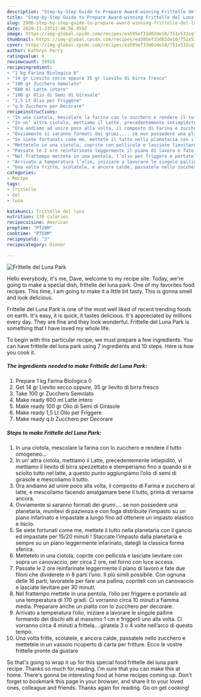 ```yaml
---
description: "Step-by-Step Guide to Prepare Award-winning Frittelle del Luna Park"
title: "Step-by-Step Guide to Prepare Award-winning Frittelle del Luna Park"
slug: 2996-step-by-step-guide-to-prepare-award-winning-frittelle-del-luna-park
date: 2020-11-23T12:48:56.459Z
image: https://img-global.cpcdn.com/recipes/ea595ef33d02de10/751x532cq70/frittelle-del-luna-park-recipe-main-photo.jpg
thumbnail: https://img-global.cpcdn.com/recipes/ea595ef33d02de10/751x532cq70/frittelle-del-luna-park-recipe-main-photo.jpg
cover: https://img-global.cpcdn.com/recipes/ea595ef33d02de10/751x532cq70/frittelle-del-luna-park-recipe-main-photo.jpg
author: Kathryn Perry
ratingvalue: 4
reviewcount: 39918
recipeingredient:
- "1 kg Farina Biologica 0"
- "14 gr Lievito secco oppure 35 gr lievito di birra fresco"
- "100 gr Zucchero Semolato"
- "600 ml Latte intero"
- "100 gr Olio di Semi di Girasole"
- "1,5 Lt Olio per Friggere"
- "q.b Zucchero per Decorare"
recipeinstructions:
- "In una ciotola, mescolare la farina con lo zucchero e rendere il tutto omogeneo..."
- "In un’ altra ciotola, mettiamo il Latte, precedentemente intiepidito, vi mettiamo il lievito di birra spezzettato e stemperiamo fino a quando si è sciolto tutto nel latte, a questo punto aggiungiamo l’olio di semi di girasole e mescoliamo il tutto."
- "Ora andiamo ad unire poco alla volta, il composto di Farina e zucchero al latte, e mescoliamo facendo amalgamare bene il tutto, prima di versarne ancora."
- "Ovviamente si saranno formati dei grumi.... se non possedere una planetaria, munitevi di pazienza e con foga distribuite l’impasto su un piano infarinato e impastate a lungo fino ad ottenere un impasto elastico e liscio."
- "Se siete fortunati come me, mettete il tutto nella planetaria con il gancio ed impastate per 15/20 minuti ! Staccate l’impasto dalla planetaria e sempre su un piano leggermente infarinato, dategli la classica forma sferica."
- "Mettetelo in una ciotola, coprite con pellicola e lasciate lievitare con sopra un canovaccio, per circa 2 ore, nel forno con luce accesa."
- "Passate le 2 ore reinfarinate leggermente il piano di lavoro e fate due filoni che dividerete in 8 parti l’uno. Il più simili possibile. Con ognuna delle 16 parti, lavoratele per fare una pallina, copriteli con un canovaccio e lasciate lievitare per 30 minuti."
- "Nel frattempo mettete in una pentola, l’olio per friggere e portatelo ad una temperatura di 170 gradi. Ci vorranno circa 10 minuti a fiamma media. Preparare anche un piatto con lo zucchero per decorare."
- "Arrivato a temperatura l’olio, iniziare a lavorare le singole palline formando dei dischi alti al massimo 1 cm e friggerli uno alla volta. Ci vorranno circa 4 minuti a frittela....giratela 3 o 4 volte nell’arco di questo tempo."
- "Una volta fritte, scolatele, e ancora calde, passatele nello zucchero e mettetele in un vassoio ricoperto di carta per fritture. Ecco le vostre frittelle pronte da gustare"
categories:
- Recipe
tags:
- frittelle
- del
- luna

katakunci: frittelle del luna 
nutrition: 170 calories
recipecuisine: American
preptime: "PT28M"
cooktime: "PT59M"
recipeyield: "3"
recipecategory: Dinner

---
```



![Frittelle del Luna Park](https://img-global.cpcdn.com/recipes/ea595ef33d02de10/751x532cq70/frittelle-del-luna-park-recipe-main-photo.jpg)

Hello everybody, it's me, Dave, welcome to my recipe site. Today, we're going to make a special dish, frittelle del luna park. One of my favorites food recipes. This time, I am going to make it a little bit tasty. This is gonna smell and look delicious.

Frittelle del Luna Park is one of the most well liked of recent trending foods on earth. It's easy, it is quick, it tastes delicious. It's appreciated by millions every day. They are fine and they look wonderful. Frittelle del Luna Park is something that I have loved my whole life.




To begin with this particular recipe, we must prepare a few ingredients. You can have frittelle del luna park using 7 ingredients and 10 steps. Here is how you cook it.

<!--inarticleads1-->

##### The ingredients needed to make Frittelle del Luna Park:

1. Prepare 1 kg Farina Biologica 0
1. Get 14 gr Lievito secco oppure, 35 gr lievito di birra fresco
1. Take 100 gr Zucchero Semolato
1. Make ready 600 ml Latte intero
1. Make ready 100 gr Olio di Semi di Girasole
1. Make ready 1,5 Lt Olio per Friggere
1. Make ready q.b Zucchero per Decorare




<!--inarticleads2-->

##### Steps to make Frittelle del Luna Park:

1. In una ciotola, mescolare la farina con lo zucchero e rendere il tutto omogeneo...
1. In un’ altra ciotola, mettiamo il Latte, precedentemente intiepidito, vi mettiamo il lievito di birra spezzettato e stemperiamo fino a quando si è sciolto tutto nel latte, a questo punto aggiungiamo l’olio di semi di girasole e mescoliamo il tutto.
1. Ora andiamo ad unire poco alla volta, il composto di Farina e zucchero al latte, e mescoliamo facendo amalgamare bene il tutto, prima di versarne ancora.
1. Ovviamente si saranno formati dei grumi.... se non possedere una planetaria, munitevi di pazienza e con foga distribuite l’impasto su un piano infarinato e impastate a lungo fino ad ottenere un impasto elastico e liscio.
1. Se siete fortunati come me, mettete il tutto nella planetaria con il gancio ed impastate per 15/20 minuti ! Staccate l’impasto dalla planetaria e sempre su un piano leggermente infarinato, dategli la classica forma sferica.
1. Mettetelo in una ciotola, coprite con pellicola e lasciate lievitare con sopra un canovaccio, per circa 2 ore, nel forno con luce accesa.
1. Passate le 2 ore reinfarinate leggermente il piano di lavoro e fate due filoni che dividerete in 8 parti l’uno. Il più simili possibile. Con ognuna delle 16 parti, lavoratele per fare una pallina, copriteli con un canovaccio e lasciate lievitare per 30 minuti.
1. Nel frattempo mettete in una pentola, l’olio per friggere e portatelo ad una temperatura di 170 gradi. Ci vorranno circa 10 minuti a fiamma media. Preparare anche un piatto con lo zucchero per decorare.
1. Arrivato a temperatura l’olio, iniziare a lavorare le singole palline formando dei dischi alti al massimo 1 cm e friggerli uno alla volta. Ci vorranno circa 4 minuti a frittela....giratela 3 o 4 volte nell’arco di questo tempo.
1. Una volta fritte, scolatele, e ancora calde, passatele nello zucchero e mettetele in un vassoio ricoperto di carta per fritture. Ecco le vostre frittelle pronte da gustare




So that's going to wrap it up for this special food frittelle del luna park recipe. Thanks so much for reading. I'm sure that you can make this at home. There's gonna be interesting food at home recipes coming up. Don't forget to bookmark this page in your browser, and share it to your loved ones, colleague and friends. Thanks again for reading. Go on get cooking!
